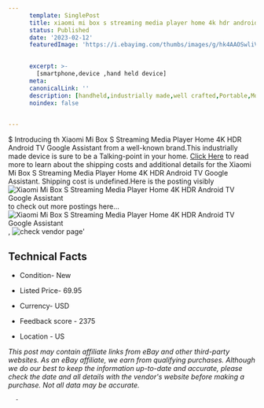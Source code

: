 ```yaml
---
      template: SinglePost
      title: xiaomi mi box s streaming media player home 4k hdr android tv google assistant
      status: Published
      date: '2023-02-12'
      featuredImage: 'https://i.ebayimg.com/thumbs/images/g/hk4AAOSwliVf4kTB/s-l225.jpg'
       

      excerpt: >-
        [smartphone,device ,hand held device]
      meta:
      canonicalLink: ''
      description: [handheld,industrially made,well crafted,Portable,Mobile,Compact,Convenient,Lightweight,Maneuverable,Man-portable,Miniature,Carriable,Hand-held,Light,Holdable,Transportable,Mobile device,Pocket-sized,On-the-go,Wireless,Cordless,Compact size,Convenient size, smartphone,device ,hand held device]
      noindex: false
      

---
```

$
      Introducing th Xiaomi Mi Box S Streaming Media Player Home 4K HDR Android TV Google Assistant from a well-known brand.This industrially made device  is sure to be a Talking-point in your home. [Click Here](https://www.ebay.com/itm/363078985583?hash=item548931a76f%3Ag%3Ahk4AAOSwliVf4kTB&mkevt=1&mkcid=1&mkrid=711-53200-19255-0&campid=%253CePNCampaignId%253E&customid=%253CreferenceId%253E&toolid=10049) to read more to learn about the shipping costs and additional details for the Xiaomi Mi Box S Streaming Media Player Home 4K HDR Android TV Google Assistant. Shipping cost is undefined.Here is the posting visibly ![Xiaomi Mi Box S Streaming Media Player Home 4K HDR Android TV Google Assistant](https://i.ebayimg.com/thumbs/images/g/hk4AAOSwliVf4kTB/s-l225.jpg) to check out more postings here... ![Xiaomi Mi Box S Streaming Media Player Home 4K HDR Android TV Google Assistant](https://i.ebayimg.com/images/g/hk4AAOSwliVf4kTB/s-l640.jpg), ![check vendor page](https://origin-galleryplus.ebayimg.com/ws/web/363078985583_2_0_1/225x225.jpg,https://origin-galleryplus.ebayimg.com/ws/web/363078985583_3_0_1/225x225.jpg,https://origin-galleryplus.ebayimg.com/ws/web/363078985583_4_0_1/225x225.jpg,https://origin-galleryplus.ebayimg.com/ws/web/363078985583_5_0_1/225x225.jpg,https://origin-galleryplus.ebayimg.com/ws/web/363078985583_6_0_1/225x225.jpg,https://origin-galleryplus.ebayimg.com/ws/web/363078985583_7_0_1/225x225.jpg,https://origin-galleryplus.ebayimg.com/ws/web/363078985583_8_0_1/225x225.jpg,https://origin-galleryplus.ebayimg.com/ws/web/363078985583_9_0_1/225x225.jpg,https://origin-galleryplus.ebayimg.com/ws/web/363078985583_10_0_1/225x225.jpg)'

      

 ## Technical Facts 



     
      

 - Condition- New 


      

 - Listed Price- 69.95 


      

 - Currency- USD 


      

 - Feedback score - 2375 


      

 - Location - US 


      
      

 *_This post may contain affiliate links from eBay and other third-party websites. As an eBay affiliate, we earn from qualifying purchases. Although we do our best to keep the information up-to-date and accurate, please check the date and all details with the vendor's website before making a purchase. Not all data may be accurate._*




      -
